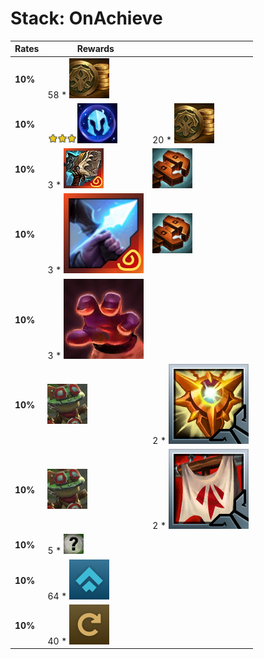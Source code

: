 # Stack: OnAchieve
| **Rates** | **Rewards**                                                                                                                |                                                                             |
| -         | -                                                                                                                          | -                                                                           |
| **10%**   | 58 * ![Gold](../../tftspecs/icon/rewards/Gold.png)                                                                         |                                                                             |
| **10%**   | ![Unit_Star](../../tftspecs/icon/rewards/Champion_Star_3.png)![Unit_Cost](../../tftspecs/icon/rewards/Champion_Cost_3.png) | 20 * ![Gold](../../tftspecs/icon/rewards/Gold.png)                          |
| **10%**   | 3 * ![Hullcrusher](../../tftitems/icon/set13/Artifacts/Hullcrusher.png)                                                    | ![MagneticRemover](../../tftspecs/icon/rewards/MagneticRemover.png)         |
| **10%**   | 3 * ![SnipersFocus](../../tftitems/icon/set13/Artifacts/SnipersFocus.png)                                                  | ![MagneticRemover](../../tftspecs/icon/rewards/MagneticRemover.png)         |
| **10%**   | 3 * ![ThiefsGloves](../../tftitems/icon/set13/Craftable/ThiefsGloves.png)                                                  |                                                                             |
| **10%**   | ![Dummy](../../tftspecs/icon/rewards/Dummy.png)                                                                            | 2 * ![Lockets](../../tftitems/icon/set13/Support/LocketoftheIronSolari.png) |
| **10%**   | ![Dummy](../../tftspecs/icon/rewards/Dummy.png)                                                                            | 2 * ![Zekes](../../tftitems/icon/set13/Support/ZekesHerald.png)             |
| **10%**   | 5 * ![Emblem](../../tftspecs/icon/rewards/Emblem.jpg)                                                                      |                                                                             |
| **10%**   | 64 * ![exp](../../tftspecs/icon/rewards/exp.png)                                                                           |                                                                             |
| **10%**   | 40 * ![Reroll](../../tftspecs/icon/rewards/Reroll.png)                                                                     |                                                                             |
